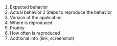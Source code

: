 1. Expected behavior
2. Actual behavior
3  Steps to reproduce the behavior
4. Version of the application
5. Where is reproduced
6. Proirity
7. How often is reproduced
8. Addtional info (link, screenshot)
